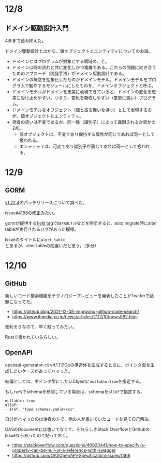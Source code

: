# 12/8

## ドメイン駆動設計入門
4章まで読み終えた。

ドメイン駆動設計とはから、値オブジェクトとエンティティについてのお話。

- ドメインとはプログラムが対象とする領域のこと。
- ドメインは時の流れと共に変化しかつ複雑である。これらの問題に向き合うためのアプローチ（開発手法）がドメイン駆動設計である。
- ドメインの概念を抽象化したものがドメインモデル。ドメインモデルをプログラムで動作するモジュールにしたものを、ドメインオブジェクトと呼ぶ。
- ドメインモデルがドメインを忠実に表現できていると、ドメインの変化を忠実に受け止めやすい。つまり、変化を吸収しやすい（変更に強い）プログラム。
- ドメインモデルをオブジェクト（値と振る舞いを持つ）として表現するのが、値オブジェクトとエンティティ。
- 両者の違いは不変であるか、同一性（識別子）によって識別されるか否かの2点。
  - 値オブジェクトは、不変であり保持する属性が同じであれば同一として扱われる。
  - エンティティは、可変であり識別子が同じであれば同一として扱われる。

# 12/9

## GORM
[v1.22.4](https://github.com/go-gorm/gorm/releases/tag/v1.22.4 )のパッチリリースについて調べた。

issue[#4198](https://github.com/go-gorm/gorm/issues/4198 )の修正みたい。

gormが提供する[field tag](https://gorm.io/docs/models.html#Fields-Tags
)で`DEFAULT:0`などを明示すると、auto migrate時にalter tableが実行されるバグがあった模様。

issueのタイトルに`alert table`とあるが、alter tableの間違いだと思う。（多分）

# 12/10

## GitHub

新しいコード検索機能をテクノロジープレビューを発表したことがTwitterで話題になってた。


- https://github.blog/2021-12-08-improving-github-code-search/
- https://www.itmedia.co.jp/news/articles/2112/10/news082.html

便利そうなので、早く触ってみたい。

Rustで書かれているらしい。

## OpenAPI
openapi-generator-cli v4.1.1でGoの構造体を生成するときに、ポインタ型を生成したいケースがあってハマった。

結論としては、ポインタ型にしたいObjectに`nullable:true`を指定する。

もし`ref$`でschemaを参照している場合は、schemaを`allOf`で指定する。

```
nullable: true
allOf:
- $ref: "type_schemas.yaml#/xxx"
```

自分がハマったのは後者の方で、他の人が書いていたコードを見て自己解決。

OASのDocumentには書いてなくて、それらしきStack OverflowとGithubのIssueならあったので貼っておく。
- https://stackoverflow.com/questions/40920441/how-to-specify-a-property-can-be-null-or-a-reference-with-swagger
- https://github.com/OAI/OpenAPI-Specification/issues/1368